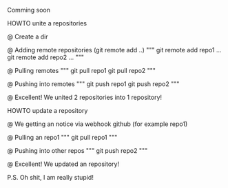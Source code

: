 Comming soon


HOWTO unite a repositories

@ Create a dir

@ Adding remote repositories (git remote add ..)
	"""
	git remote add repo1 ...
	git remote add repo2 ...
	"""

@ Pulling remotes
	"""
	git pull repo1 <branch>
	git pull repo2 <branch>
	"""

@ Pushing into remotes
	"""
	git push repo1 <branch>
	git push repo2 <branch>
	"""

@ Excellent! We united 2 repositories into 1 repository!


HOWTO update a repository

@ We getting an notice via webhook github (for example repo1)

@ Pulling an repo1
	"""
	git pull repo1 <branch>
	"""

@ Pushing into other repos
	"""
	git push repo2 <branch>
	"""

@ Excellent! We updated an repository!


P.S. Oh shit, I am really stupid!
